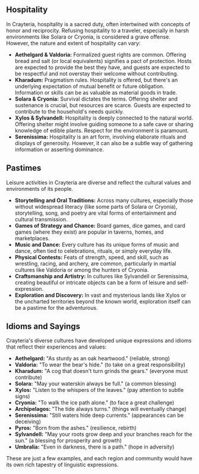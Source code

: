 ## Hospitality

In Crayteria, hospitality is a sacred duty, often intertwined with concepts of honor and reciprocity. Refusing hospitality to a traveler, especially in harsh environments like Solara or Cryonia, is considered a grave offense. However, the nature and extent of hospitality can vary:

*   **Aethelgard & Valdoria:** Formalized guest rights are common. Offering bread and salt (or local equivalents) signifies a pact of protection. Hosts are expected to provide the best they have, and guests are expected to be respectful and not overstay their welcome without contributing.
*   **Kharadum:** Pragmatism rules. Hospitality is offered, but there's an underlying expectation of mutual benefit or future obligation. Information or skills can be as valuable as material goods in trade.
*   **Solara & Cryonia:** Survival dictates the terms. Offering shelter and sustenance is crucial, but resources are scarce. Guests are expected to contribute to the household's needs quickly.
*   **Xylos & Sylvandell:** Hospitality is deeply connected to the natural world. Offering shelter might involve guiding someone to a safe cave or sharing knowledge of edible plants. Respect for the environment is paramount.
*   **Serenissima:** Hospitality is an art form, involving elaborate rituals and displays of generosity. However, it can also be a subtle way of gathering information or asserting dominance.

## Pastimes

Leisure activities in Crayteria are diverse and reflect the cultural values and environments of its people.

*   **Storytelling and Oral Traditions:** Across many cultures, especially those without widespread literacy (like some parts of Solara or Cryonia), storytelling, song, and poetry are vital forms of entertainment and cultural transmission.
*   **Games of Strategy and Chance:** Board games, dice games, and card games (where they exist) are popular in taverns, homes, and marketplaces.
*   **Music and Dance:** Every culture has its unique forms of music and dance, often tied to celebrations, rituals, or simply everyday life.
*   **Physical Contests:** Feats of strength, speed, and skill, such as wrestling, racing, and archery, are common, particularly in martial cultures like Valdoria or among the hunters of Cryonia.
*   **Craftsmanship and Artistry:** In cultures like Sylvandell or Serenissima, creating beautiful or intricate objects can be a form of leisure and self-expression.
*   **Exploration and Discovery:** In vast and mysterious lands like Xylos or the uncharted territories beyond the known world, exploration itself can be a pastime for the adventurous.

## Idioms and Sayings

Crayteria's diverse cultures have developed unique expressions and idioms that reflect their experiences and values:

*   **Aethelgard:** "As sturdy as an oak heartwood." (reliable, strong)
*   **Valdoria:** "To wear the bear's hide." (to take on a great responsibility)
*   **Kharadum:** "A cog that doesn't turn grinds the gears." (everyone must contribute)
*   **Solara:** "May your waterskin always be full." (a common blessing)
*   **Xylos:** "Listen to the whispers of the leaves." (pay attention to subtle signs)
*   **Cryonia:** "To walk the ice path alone." (to face a great challenge)
*   **Archipelagos:** "The tide always turns." (things will eventually change)
*   **Serenissima:** "Still waters hide deep currents." (appearances can be deceiving)
*   **Pyros:** "Born from the ashes." (resilience, rebirth)
*   **Sylvandell:** "May your roots grow deep and your branches reach for the sun." (a blessing for prosperity and growth)
*   **Umbralia:** "Even in darkness, there is a path." (hope in adversity)

These are just a few examples, and each region and community would have its own rich tapestry of linguistic expressions.

